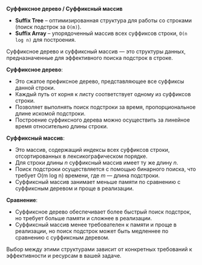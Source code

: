 **Суффиксное дерево / Суффиксный массив**

* **Suffix Tree** – оптимизированная структура для работы со строками (поиск подстрок за `O(m)`).
* **Suffix Array** – упорядоченный массив всех суффиксов строки, `O(n log n)` для построения.


Суффиксное дерево и суффиксный массив — это структуры данных, предназначенные для эффективного поиска подстрок в строке.

**Суффиксное дерево**:

* Это сжатое префиксное дерево, представляющее все суффиксы данной строки.
* Каждый путь от корня к листу соответствует одному из суффиксов строки.
* Позволяет выполнять поиск подстроки за время, пропорциональное длине искомой подстроки.
* Построение суффиксного дерева можно осуществить за линейное время относительно длины строки.

**Суффиксный массив**:

* Это массив, содержащий индексы всех суффиксов строки, отсортированных в лексикографическом порядке.
* Для строки длины *n* суффиксный массив имеет ту же длину *n*.
* Поиск подстроки осуществляется с помощью бинарного поиска, что требует O(m log n) времени, где *m* — длина подстроки.
* Суффиксный массив занимает меньше памяти по сравнению с суффиксным деревом и проще в реализации.

**Сравнение**:

* Суффиксное дерево обеспечивает более быстрый поиск подстрок, но требует больше памяти и сложнее в реализации.
* Суффиксный массив менее требователен к памяти и проще в реализации, но поиск подстрок может быть медленнее по сравнению с суффиксным деревом.

Выбор между этими структурами зависит от конкретных требований к эффективности и ресурсам в вашей задаче.
